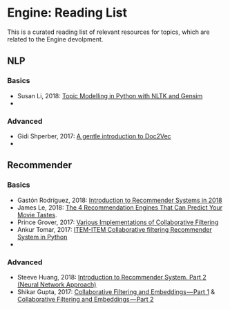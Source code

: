 # Engine: Reading List
This is a curated reading list of relevant resources for topics, which are related to the Engine devolpment.

## NLP

### Basics
* Susan Li, 2018: [Topic Modelling in Python with NLTK and Gensim](https://towardsdatascience.com/topic-modelling-in-python-with-nltk-and-gensim-4ef03213cd21)
* 

### Advanced
* Gidi Shperber, 2017: [A gentle introduction to Doc2Vec](https://medium.com/scaleabout/a-gentle-introduction-to-doc2vec-db3e8c0cce5e)
* 


## Recommender

### Basics
* Gastón Rodríguez, 2018: [Introduction to Recommender Systems in 2018](https://tryolabs.com/blog/introduction-to-recommender-systems/)
* James Le, 2018: [The 4 Recommendation Engines That Can Predict Your Movie Tastes](https://towardsdatascience.com/the-4-recommendation-engines-that-can-predict-your-movie-tastes-109dc4e10c52).
* Prince Grover, 2017: [Various Implementations of Collaborative Filtering](https://towardsdatascience.com/various-implementations-of-collaborative-filtering-100385c6dfe0)
* Ankur Tomar, 2017: [ITEM-ITEM Collaborative filtering Recommender System in Python](https://medium.com/@tomar.ankur287/item-item-collaborative-filtering-recommender-system-in-python-cf3c945fae1e)
* 

### Advanced
* Steeve Huang, 2018: [Introduction to Recommender System. Part 2 (Neural Network Approach)](https://towardsdatascience.com/introduction-to-recommender-system-part-2-adoption-of-neural-network-831972c4cbf7)
* Shikar Gupta, 2017: [Collaborative Filtering and Embeddings — Part 1](https://towardsdatascience.com/collaborative-filtering-and-embeddings-part-1-63b00b9739ce) & [Collaborative Filtering and Embeddings — Part 2](https://towardsdatascience.com/collaborative-filtering-and-embeddings-part-2-919da17ecefb)


